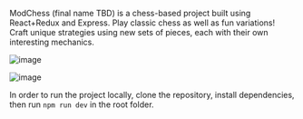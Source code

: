 ModChess (final name TBD) is a chess-based project built using React+Redux and Express. Play classic chess as well as fun variations! Craft unique strategies using new sets of pieces, each with their own interesting mechanics.

![image](https://user-images.githubusercontent.com/60946703/222978501-0c090328-66fd-4ccb-9695-ab2573d4ac0f.png)

![image](https://user-images.githubusercontent.com/60946703/222978546-ff613476-510b-4bb8-9ea0-c0831e02afa4.png)

In order to run the project locally, clone the repository, install dependencies, then run ```npm run dev``` in the root folder.
